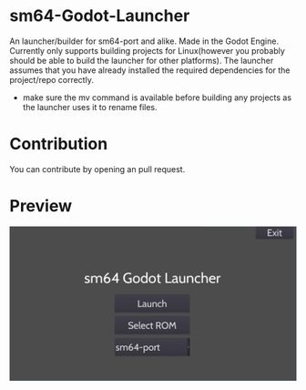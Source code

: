 # sm64-Godot-Launcher
An launcher/builder for sm64-port and alike.
Made in the Godot Engine.
Currently only supports building projects for Linux(however you probably should be able to build the launcher for other platforms).
The launcher assumes that you have already installed the required dependencies for the project/repo correctly.
+ make sure the mv command is available before building any projects as the launcher uses it to rename files.
# Contribution
You can contribute by opening an pull request.
# Preview
<img src="screenshot.png" alt="The Menu" title="The Application">
